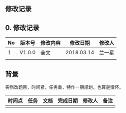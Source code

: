 ## 修改记录
## 0. 修改记录

| No   | 版本号 | 修改内容 | 修改日期   | 修改人 |
| ---- | ------ | -------- | ---------- | ------ |
| 1    | V1.0.0 | 全文     | 2018.03.14 | 兰一星 |
|      |        |          |            |        |

## 背景
突然改题目，时间紧，任务重，特作一期规划，也算是情怀。


| 时间点  | 任务 | 文档 | 完成日期   | 修改人 |  备注|
| ---- | ------ | -------- | ---------- | ------ | ----------- |
|      |        |          |            |        |    | 